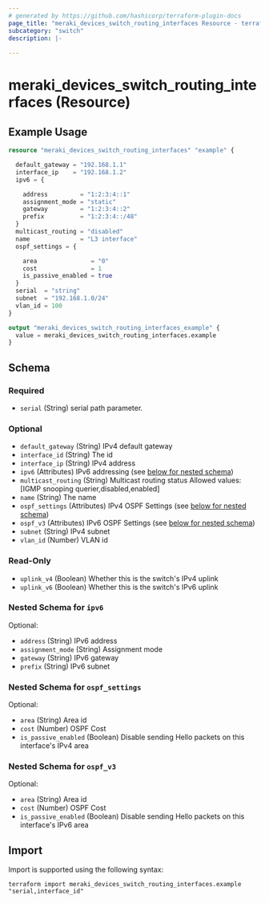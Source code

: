 ```yaml
---
# generated by https://github.com/hashicorp/terraform-plugin-docs
page_title: "meraki_devices_switch_routing_interfaces Resource - terraform-provider-meraki"
subcategory: "switch"
description: |-
  
---
```


# meraki_devices_switch_routing_interfaces (Resource)



## Example Usage

```terraform
resource "meraki_devices_switch_routing_interfaces" "example" {

  default_gateway = "192.168.1.1"
  interface_ip    = "192.168.1.2"
  ipv6 = {

    address         = "1:2:3:4::1"
    assignment_mode = "static"
    gateway         = "1:2:3:4::2"
    prefix          = "1:2:3:4::/48"
  }
  multicast_routing = "disabled"
  name              = "L3 interface"
  ospf_settings = {

    area               = "0"
    cost               = 1
    is_passive_enabled = true
  }
  serial  = "string"
  subnet  = "192.168.1.0/24"
  vlan_id = 100
}

output "meraki_devices_switch_routing_interfaces_example" {
  value = meraki_devices_switch_routing_interfaces.example
}
```

<!-- schema generated by tfplugindocs -->
## Schema

### Required

- `serial` (String) serial path parameter.

### Optional

- `default_gateway` (String) IPv4 default gateway
- `interface_id` (String) The id
- `interface_ip` (String) IPv4 address
- `ipv6` (Attributes) IPv6 addressing (see [below for nested schema](#nestedatt--ipv6))
- `multicast_routing` (String) Multicast routing status
                                  Allowed values: [IGMP snooping querier,disabled,enabled]
- `name` (String) The name
- `ospf_settings` (Attributes) IPv4 OSPF Settings (see [below for nested schema](#nestedatt--ospf_settings))
- `ospf_v3` (Attributes) IPv6 OSPF Settings (see [below for nested schema](#nestedatt--ospf_v3))
- `subnet` (String) IPv4 subnet
- `vlan_id` (Number) VLAN id

### Read-Only

- `uplink_v4` (Boolean) Whether this is the switch's IPv4 uplink
- `uplink_v6` (Boolean) Whether this is the switch's IPv6 uplink

<a id="nestedatt--ipv6"></a>
### Nested Schema for `ipv6`

Optional:

- `address` (String) IPv6 address
- `assignment_mode` (String) Assignment mode
- `gateway` (String) IPv6 gateway
- `prefix` (String) IPv6 subnet


<a id="nestedatt--ospf_settings"></a>
### Nested Schema for `ospf_settings`

Optional:

- `area` (String) Area id
- `cost` (Number) OSPF Cost
- `is_passive_enabled` (Boolean) Disable sending Hello packets on this interface's IPv4 area


<a id="nestedatt--ospf_v3"></a>
### Nested Schema for `ospf_v3`

Optional:

- `area` (String) Area id
- `cost` (Number) OSPF Cost
- `is_passive_enabled` (Boolean) Disable sending Hello packets on this interface's IPv6 area

## Import

Import is supported using the following syntax:

```shell
terraform import meraki_devices_switch_routing_interfaces.example "serial,interface_id"
```
